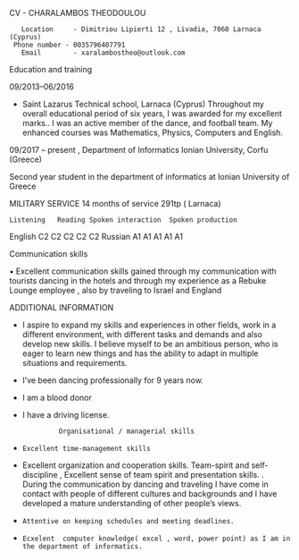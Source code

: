 CV - CHARALAMBOS THEODOULOU


 	   Location     - Dimitriou Lipierti 12 , Livadia, 7060 Larnaca (Cyprus)
     Phone number - 0035796407791
	   Email        - xaralambostheo@outlook.com

Education and training

09/2013–06/2016
  - Saint Lazarus Technical school, Larnaca (Cyprus)
Throughout my overall educational period of six years, I was awarded for my excellent marks.. I was an active member of the dance, and football team. My enhanced courses was Mathematics, Physics, Computers and English. 

09/2017 – present	, 
Department of Informatics Ionian University, Corfu (Greece)

Second year student in the department of informatics at Ionian University of Greece




MILITARY SERVICE
14 months of service
 291tp ( Larnaca)

	Listening	Reading	Spoken interaction	Spoken production	
English	 C2	  C2  	C2	  C2	  C2
Russian	 A1	  A1	  A1  	A1    A1



Communication skills	
  
▪ Excellent communication skills gained through my communication with tourists dancing in the hotels
and through my experience as a Rebuke Lounge employee , also by traveling to Israel and England 



ADDITIONAL INFORMATION	 

-	I aspire to expand my skills and experiences in other fields, work in a different environment, with different tasks and demands and also develop new skills. I believe myself to be an ambitious person, who is eager to learn new things and has the ability to adapt in multiple situations and requirements.  
-	 I’ve been dancing professionally for 9 years now.
-	 I am a blood donor 
-	 I have a driving license. 


                  Organisational / managerial skills
	
-	  Excellent time-management skills
-   Excellent organization and cooperation skills. Team-spirit and self-discipline , Excellent sense of team spirit and presentation skills.
 . During the communication by dancing and traveling I have come in contact with people of   different cultures and backgrounds and I have developed a mature understanding of other people’s views.
-	  Attentive on keeping schedules and meeting deadlines.
-	  Ecxelent  computer knowledge( excel , word, power point) as I am in the department of informatics.



